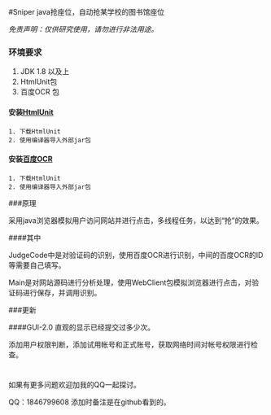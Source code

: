 #Sniper
 java抢座位，自动抢某学校的图书馆座位
 
 *免责声明：仅供研究使用，请勿进行非法用途。*
 
 
 ### 环境要求
 1. JDK 1.8 以及上
 2. HtmlUnit包
 3. 百度OCR 包
 
 #### 安装[HtmlUnit](http://htmlunit.sourceforge.net/)
 ```
 1. 下载HtmlUnit
 2. 使用编译器导入外部jar包
 
```
 #### 安装[百度OCR](https://ai.baidu.com/download?sdkId=1)
 ```
 1. 下载HtmlUnit
 2. 使用编译器导入外部jar包
 ```
 
 ###原理
 
 采用java浏览器模拟用户访问网站并进行点击，多线程任务，以达到“抢”的效果。
 
 ####其中
 
 JudgeCode中是对验证码的识别，使用百度OCR进行识别，中间的百度OCR的ID等需要自己填写。
 
 Main是对网站源码进行分析处理，使用WebClient包模拟浏览器进行点击，对验证码进行保存，并调用识别。
 

 
 
 ###更新
 
 ####GUI-2.0
 直观的显示已经提交过多少次。
 
 添加用户权限判断，添加试用帐号和正式账号，获取网络时间对帐号权限进行检查。
 
 #
 #
 如果有更多问题欢迎加我的QQ一起探讨。
 
 QQ：1846799608  添加时备注是在github看到的。
 